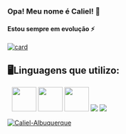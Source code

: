 ### Opa! Meu nome é Caliel! 👋

#### Estou sempre em evolução ⚡

[![card](https://github-readme-stats.vercel.app/api?username=Caliel-Albuquerque&theme=radical)](https://github.com/Caliel-Albuquerque/)


## 🖥️Linguagens que utilizo:

<div style= " display: inline; margin: 10px;">
  <img  width = "55px" src="https://cdn.jsdelivr.net/gh/devicons/devicon/icons/html5/html5-plain-wordmark.svg" />
  <img  width = "55px" src="https://cdn.jsdelivr.net/gh/devicons/devicon/icons/css3/css3-plain-wordmark.svg" />
  <img  width = "55px" src="https://cdn.jsdelivr.net/gh/devicons/devicon/icons/javascript/javascript-original.svg" />
  <img src="https://cdn.jsdelivr.net/gh/devicons/devicon/icons/react/react-original.svg" />
  <img src="https://cdn.jsdelivr.net/gh/devicons/devicon/icons/typescript/typescript-original.svg" />
          
          
</div><br>

<div style = "display: relative  float: right" >
  
  [![Caliel-Albuquerque](https://github-readme-stats.vercel.app/api/top-langs/?username=Caliel-Albuquerque&theme=radical)](https://github.com/Caliel-Albuquerque/)

</div><br>

